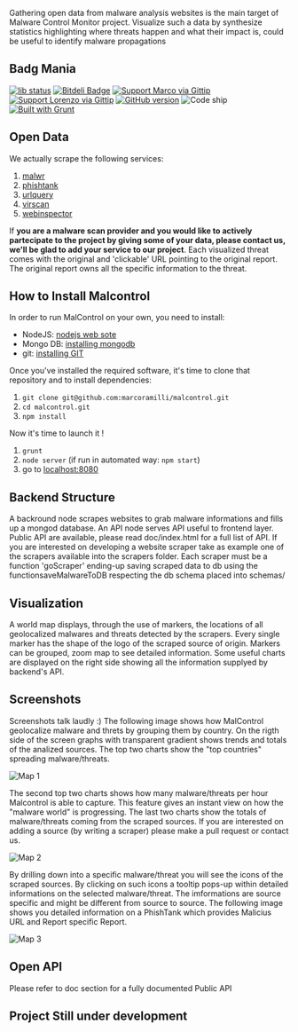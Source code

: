 Gathering open data from malware analysis websites is the main target of Malware Control Monitor project.
Visualize such a data by synthesize statistics highlighting where threats happen and what their impact is, could be useful to identify malware propagations 

## Badg Mania
[![lib status](https://david-dm.org/marcoramilli/malcontrol.png)](https://david-dm.org/marcoramilli/malcontrol)
[![Bitdeli Badge](https://d2weczhvl823v0.cloudfront.net/marcoramilli/malcontrol/trend.png)](https://bitdeli.com/free "Bitdeli Badge")
[![Support Marco via Gittip](http://img.shields.io/gittip/marco.svg)](https://www.gittip.com/marco/)
[![Support Lorenzo via Gittip](http://img.shields.io/gittip/zoff.svg)](https://www.gittip.com/zoff/)
[![GitHub version](https://badge.fury.io/gh/marcoramilli%2Fmalcontrol.png)](http://badge.fury.io/gh/marcoramilli%2Fmalcontrol)
![Code ship](https://www.codeship.io/projects/b4cc96a0-8a8c-0131-3e1f-5a175932ae46/status)
[![Built with Grunt](https://cdn.gruntjs.com/builtwith.png)](http://gruntjs.com/)

## Open Data
We actually scrape the following services:

1. [malwr](http://malwr.com)
2. [phishtank](http://www.phishtank.com/)
3. [urlquery](http://urlquery.net/)
4. [virscan](http://www.virscan.org/)
5. [webinspector](http://app.webinspector.com/recent_detections)

If **you are a malware scan provider and you would like to actively  partecipate to the project by giving some of your data, please contact us, we'll be glad to add your service to our project**.
Each visualized threat comes with the original and 'clickable' URL pointing to the original report. The original report owns all the specific information to the threat.

## How to Install Malcontrol
In order to run MalControl on your own, you need to install:

* NodeJS: [nodejs web sote](http://nodejs.org/)
* Mongo DB: [installing mongodb](http://docs.mongodb.org/manual/installation/)
* git: [installing GIT](http://git-scm.com/book/en/Getting-Started-Installing-Git)

Once you've installed the required software, it's time to clone that repository and to install dependencies:

1. `git clone git@github.com:marcoramilli/malcontrol.git`
2. `cd malcontrol.git`
3. `npm install`

Now it's time to launch it !

1. `grunt`
2. `node server` (if run in automated way: `npm start`)
3.  go to [localhost:8080](http://localhost:8080)

## Backend Structure

A backround node scrapes websites to grab malware informations and fills up a mongod database. An API node serves API useful to frontend layer. Public API are available, please read doc/index.html for a full list of API. If you are interested on developing a website scraper take as example one of the scrapers available into the scrapers folder. Each scraper must be a function 'goScraper' ending-up saving scraped data to db using the functionsaveMalwareToDB respecting the db schema placed into schemas/ 

## Visualization

A world map displays, through the use of markers, the locations of all geolocalized malwares and threats detected by the scrapers. Every single marker has the shape of the logo of the scraped source of origin. Markers can be grouped, zoom map to see detailed information. Some useful charts are displayed on the right side showing all the information supplyed by backend's API.

## Screenshots
Screenshots talk laudly :) The following image shows how MalControl geolocalize malware and threts by grouping them by country. On the rigth side of the screen graphs with transparent gradient shows trends and totals of the analized sources. The top two charts show the "top countries" spreading malware/threats.

![Map 1](http://2.bp.blogspot.com/-G-AOWg_JYTs/U2NdF0UVGGI/AAAAAAAALsQ/WTgPVHdqekI/s1600/Screen+Shot+2014-05-02+at+10.49.21.png)

The second top two charts shows how many malware/threats per hour Malcontrol is able to capture. This feature gives an instant view on how the "malware world" is progressing. The last two charts show the totals of malware/threats coming from the scraped sources. If you are interested on adding a source (by writing a scraper) please make a pull request or contact us.
  
![Map 2](http://3.bp.blogspot.com/-s3An4fzk_dk/U2NdJYFQbuI/AAAAAAAALsY/GgiZ4FybDTA/s1600/Screen+Shot+2014-05-02+at+10.49.49.png)

By drilling down into a specific malware/threat you will see the icons of the scraped sources. By clicking on such icons a tooltip pops-up within detailed informations on the selected malware/threat. The imformations are source specific and might be different from source to source. The following image shows you detailed information on a PhishTank which provides Malicius URL and Report specific Report.

![Map 3](http://1.bp.blogspot.com/-iQEai9Q_iaI/U2NdDKsjp5I/AAAAAAAALsI/trctiyi3HVg/s1600/Screen+Shot+2014-04-29+at+17.14.19.png)  


## Open API 
Please refer to doc section for a fully documented Public API

## Project Still under development 
